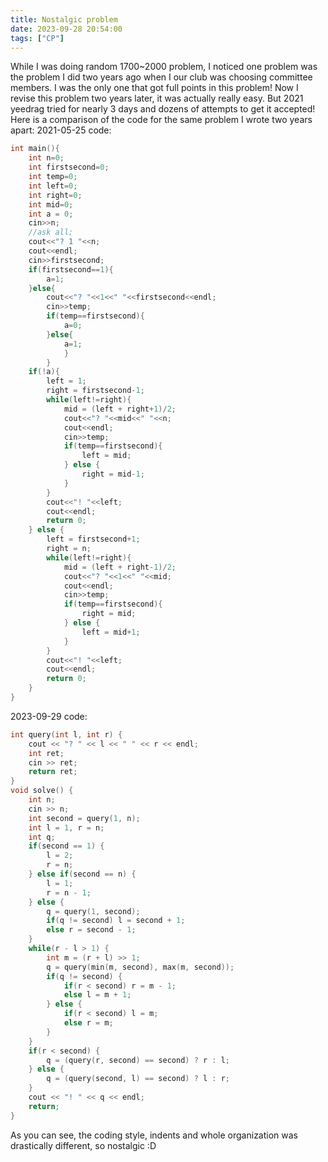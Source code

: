 ```yaml
---
title: Nostalgic problem
date: 2023-09-28 20:54:00
tags: ["CP"]
---
```

While I was doing random 1700~2000 problem, I noticed one problem was the problem I did two years ago when I our club was choosing committee members. I was the only one that got full points in this problem!
Now I revise this problem two years later, it was actually really easy. But 2021 yeedrag tried for nearly 3 days and dozens of attempts to get it accepted!
Here is a comparison of the code for the same problem I wrote two years apart:
2021-05-25 code:

```cpp
int main(){
    int n=0;
    int firstsecond=0;
    int temp=0;
    int left=0;
    int right=0;
    int mid=0;
    int a = 0;
    cin>>n;
    //ask all;
    cout<<"? 1 "<<n;
    cout<<endl;
    cin>>firstsecond;
    if(firstsecond==1){
        a=1;
    }else{
        cout<<"? "<<1<<" "<<firstsecond<<endl;
        cin>>temp;
        if(temp==firstsecond){
            a=0;
        }else{
            a=1;
            }
        }
    if(!a){
        left = 1;
        right = firstsecond-1;
        while(left!=right){
            mid = (left + right+1)/2;
            cout<<"? "<<mid<<" "<<n;
            cout<<endl;
            cin>>temp;
            if(temp==firstsecond){
                left = mid;
            } else {
                right = mid-1;
            }
        }
        cout<<"! "<<left;
        cout<<endl;
        return 0;
    } else {
        left = firstsecond+1;
        right = n;
        while(left!=right){
            mid = (left + right-1)/2;
            cout<<"? "<<1<<" "<<mid;
            cout<<endl;
            cin>>temp;
            if(temp==firstsecond){
                right = mid;
            } else {
                left = mid+1;
            }
        }
        cout<<"! "<<left;
        cout<<endl;
        return 0;
    }
}
```

2023-09-29 code:

```cpp
int query(int l, int r) {
    cout << "? " << l << " " << r << endl;
    int ret; 
    cin >> ret;
    return ret;
}
void solve() {
    int n;
    cin >> n;
    int second = query(1, n);
    int l = 1, r = n;
    int q;
    if(second == 1) {
        l = 2;
        r = n;
    } else if(second == n) {
        l = 1;
        r = n - 1;
    } else {
        q = query(1, second);
        if(q != second) l = second + 1;
        else r = second - 1;
    }
    while(r - l > 1) {
        int m = (r + l) >> 1;
        q = query(min(m, second), max(m, second)); 
        if(q != second) {
            if(r < second) r = m - 1;
            else l = m + 1;
        } else {
            if(r < second) l = m;
            else r = m;
        }
    }
    if(r < second) {
        q = (query(r, second) == second) ? r : l;
    } else {
        q = (query(second, l) == second) ? l : r;
    }
    cout << "! " << q << endl;
    return;
}
```

As you can see, the coding style, indents and whole organization was drastically different, so nostalgic :D
